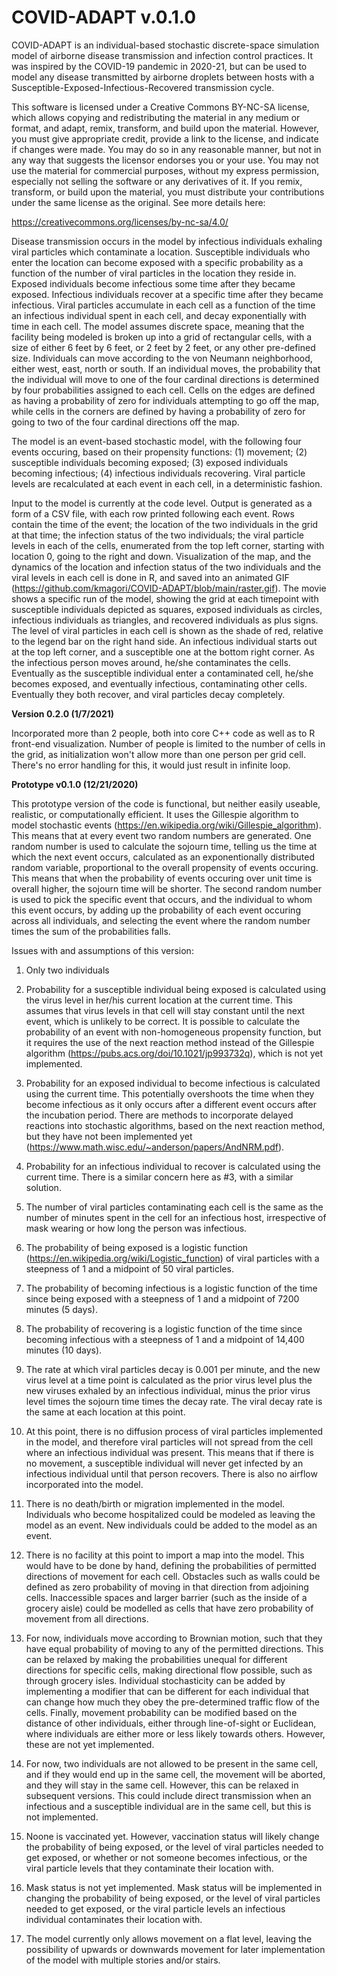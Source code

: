 # COVID-ADAPT v.0.1.0

COVID-ADAPT is an individual-based stochastic discrete-space simulation model of airborne disease transmission and infection control practices. It was inspired by the COVID-19 pandemic in 2020-21, but can be used to model any disease transmitted by airborne droplets between hosts with a Susceptible-Exposed-Infectious-Recovered transmission cycle. 

This software is licensed under a Creative Commons BY-NC-SA license, which allows copying and redistributing the material in any medium or format, and adapt, remix, transform, and build upon the material. However, you must give appropriate credit, provide a link to the license, and indicate if changes were made. You may do so in any reasonable manner, but not in any way that suggests the licensor endorses you or your use. You may not use the material for commercial purposes, without my express permission, especially not selling the software or any derivatives of it. If you remix, transform, or build upon the material, you must distribute your contributions under the same license as the original. See more details here:

https://creativecommons.org/licenses/by-nc-sa/4.0/

Disease transmission occurs in the model by infectious individuals exhaling viral particles which contaminate a location. Susceptible individuals who enter the location can become exposed with a specific probability as a function of the number of viral particles in the location they reside in. Exposed individuals become infectious some time after they became exposed. Infectious individuals recover at a specific time after they became infectious. Viral particles accumulate in each cell as a function of the time an infectious individual spent in each cell, and decay exponentially with time in each cell. The model assumes discrete space, meaning that the facility being modeled is broken up into a grid of rectangular cells, with a size of either 6 feet by 6 feet, or 2 feet by 2 feet, or any other pre-defined size. Individuals can move according to the von Neumann neighborhood, either west, east, north or south. If an individual moves, the probability that the individual will move to one of the four cardinal directions is determined by four probabilities assigned to each cell. Cells on the edges are defined as having a probability of zero for individuals attempting to go off the map, while cells in the corners are defined by having a probability of zero for going to two of the four cardinal directions off the map.  

The model is an event-based stochastic model, with the following four events occuring, based on their propensity functions: (1) movement; (2) susceptible individuals becoming exposed; (3) exposed individuals becoming infectious; (4) infectious individuals recovering. Viral particle levels are recalculated at each event in each cell, in a deterministic fashion.

Input to the model is currently at the code level. Output is generated as a form of a CSV file, with each row printed following each event. Rows contain the time of the event; the location of the two individuals in the grid at that time; the infection status of the two individuals; the viral particle levels in each of the cells, enumerated from the top left corner, starting with location 0, going to the right and down. Visualization of the map, and the dynamics of the location and infection status of the two individuals and the viral levels in each cell is done in R, and saved into an animated GIF (https://github.com/kmagori/COVID-ADAPT/blob/main/raster.gif). The movie shows a specific run of the model, showing the grid at each timepoint with susceptible individuals depicted as squares, exposed individuals as circles, infectious individuals as triangles, and recovered individuals as plus signs. The level of viral particles in each cell is shown as the shade of red, relative to the legend bar on the right hand side. An infectious individual starts out at the top left corner, and a susceptible one at the bottom right corner. As the infectious person moves around, he/she contaminates the cells. Eventually as the susceptible individual enter a contaminated cell, he/she becomes exposed, and eventually infectious, contaminating other cells. Eventually they both recover, and viral particles decay completely. 

**Version 0.2.0 (1/7/2021)**

Incorporated more than 2 people, both into core C++ code as well as to R front-end visualization. Number of people is limited to the number of cells in the grid, as initialization won't allow more than one person per grid cell. There's no error handling for this, it would just result in infinite loop.

**Prototype v0.1.0 (12/21/2020)**

This prototype version of the code is functional, but neither easily useable, realistic, or computationally efficient. It uses the Gillespie algorithm to model stochastic events (https://en.wikipedia.org/wiki/Gillespie_algorithm). This means that at every event two random numbers are generated. One random number is used to calculate the sojourn time, telling us the time at which the next event occurs, calculated as an exponentionally distributed random variable, proportional to the overall propensity of events occuring. This means that when the probability of events occuring over unit time is overall higher, the sojourn time will be shorter. The second random number is used to pick the specific event that occurs, and the individual to whom this event occurs, by adding up the probability of each event occuring across all individuals, and selecting the event where the random number times the sum of the probabilities falls.  

Issues with and assumptions of this version:

1. Only two individuals 

2. Probability for a susceptible individual being exposed is calculated using the virus level in her/his current location at the current time. This assumes that virus levels in that cell will stay constant until the next event, which is unlikely to be correct. It is possible to calculate the probability of an event with non-homogeneous propensity function, but it requires the use of the next reaction method instead of the Gillespie algorithm (https://pubs.acs.org/doi/10.1021/jp993732q), which is not yet implemented.

3. Probability for an exposed individual to become infectious is calculated using the current time. This potentially overshoots the time when they become infectious as it only occurs after a different event occurs after the incubation period. There are methods to incorporate delayed reactions into stochastic algorithms, based on the next reaction method, but they have not been implemented yet (https://www.math.wisc.edu/~anderson/papers/AndNRM.pdf).

4. Probability for an infectious individual to recover is calculated using the current time. There is a similar concern here as #3, with a similar solution.

5. The number of viral particles contaminating each cell is the same as the number of minutes spent in the cell for an infectious host, irrespective of mask wearing or how long the person was infectious.

6. The probability of being exposed is a logistic function (https://en.wikipedia.org/wiki/Logistic_function) of viral particles with a steepness of 1 and a midpoint of 50 viral particles. 

7. The probability of becoming infectious is a logistic function of the time since being exposed with a steepness of 1 and a midpoint of 7200 minutes (5 days).

8. The probability of recovering is a logistic function of the time since becoming infectious with a steepness of 1 and a midpoint of 14,400 minutes (10 days).

9. The rate at which viral particles decay is 0.001 per minute, and the new virus level at a time point is calculated as the prior virus level plus the new viruses exhaled by an infectious individual, minus the prior virus level times the sojourn time times the decay rate. The viral decay rate is the same at each location at this point.

10. At this point, there is no diffusion process of viral particles implemented in the model, and therefore viral particles will not spread from the cell where an infectious individual was present. This means that if there is no movement, a susceptible individual will never get infected by an infectious individual until that person recovers. There is also no airflow incorporated into the model. 

11. There is no death/birth or migration implemented in the model. Individuals who become hospitalized could be modeled as leaving the model as an event. New individuals could be added to the model as an event.

12. There is no facility at this point to import a map into the model. This would have to be done by hand, defining the probabilities of permitted directions of movement for each cell. Obstacles such as walls could be defined as zero probability of moving in that direction from adjoining cells. Inaccessible spaces and larger barrier (such as the inside of a grocery aisle) could be modelled as cells that have zero probability of movement from all directions.

13. For now, individuals move according to Brownian motion, such that they have equal probability of moving to any of the permitted directions. This can be relaxed by making the probabilities unequal for different directions for specific cells, making directional flow possible, such as through grocery isles. Individual stochasticity can be added by implementing a modifier that can be different for each individual that can change how much they obey the pre-determined traffic flow of the cells. Finally, movement probability can be modified based on the distance of other individuals, either through line-of-sight or Euclidean, where individuals are either more or less likely towards others. However, these are not yet implemented.

14. For now, two individuals are not allowed to be present in the same cell, and if they would end up in the same cell, the movement will be aborted, and they will stay in the same cell. However, this can be relaxed in subsequent versions. This could include direct transmission when an infectious and a susceptible individual are in the same cell, but this is not implemented.

15. Noone is vaccinated yet. However, vaccination status will likely change the probability of being exposed, or the level of viral particles needed to get exposed, or whether or not someone becomes infectious, or the viral particle levels that they contaminate their location with. 

16. Mask status is not yet implemented. Mask status will be implemented in changing the probability of being exposed, or the level of viral particles needed to get exposed, or the viral particle levels an infectious individual contaminates their location with.

17. The model currently only allows movement on a flat level, leaving the possibility of upwards or downwards movement for later implementation of the model with multiple stories and/or stairs.



